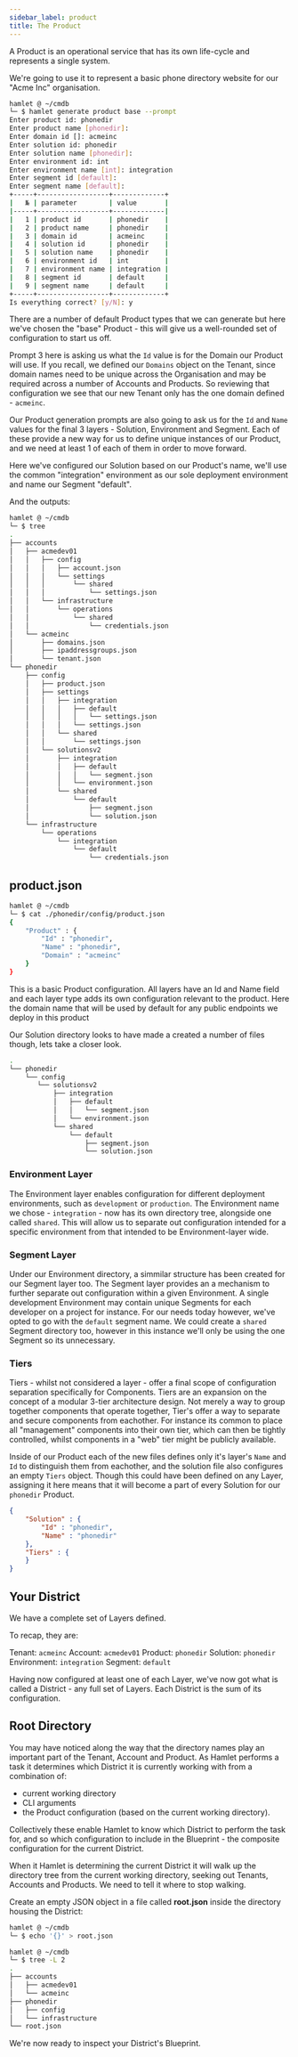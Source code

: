 ```yaml
---
sidebar_label: product
title: The Product
---
```


A Product is an operational service that has its own life-cycle and represents a single system. 

We're going to use it to represent a basic phone directory website for our "Acme Inc" organisation.

```bash
hamlet @ ~/cmdb
└─ $ hamlet generate product base --prompt
Enter product id: phonedir
Enter product name [phonedir]:
Enter domain id []: acmeinc
Enter solution id: phonedir
Enter solution name [phonedir]:
Enter environment id: int
Enter environment name [int]: integration
Enter segment id [default]:
Enter segment name [default]:
+-----+------------------+-------------+
|   № | parameter        | value       |
|-----+------------------+-------------|
|   1 | product id       | phonedir    |
|   2 | product name     | phonedir    |
|   3 | domain id        | acmeinc     |
|   4 | solution id      | phonedir    |
|   5 | solution name    | phonedir    |
|   6 | environment id   | int         |
|   7 | environment name | integration |
|   8 | segment id       | default     |
|   9 | segment name     | default     |
+-----+------------------+-------------+
Is everything correct? [y/N]: y
```

There are a number of default Product types that we can generate but here we've chosen the "base" Product - this will give us a well-rounded set of configuration to start us off.

Prompt 3 here is asking us what the `Id` value is for the Domain our Product will use. If you recall, we defined our `Domains` object on the Tenant, since domain names need to be unique across the Organisation and may be required across a number of Accounts and Products. So reviewing that configuration we see that our new Tenant only has the one domain defined - `acmeinc`.

Our Product generation prompts are also going to ask us for the `Id` and `Name` values for the final 3 layers - Solution, Environment and Segment. Each of these provide a new way for us to define unique instances of our Product, and we need at least 1 of each of them in order to move forward.

Here we've configured our Solution based on our Product's name, we'll use the common "integration" environment as our sole deployment environment and name our Segment "default".

And the outputs:

```bash
hamlet @ ~/cmdb
└─ $ tree
.
├── accounts
│   ├── acmedev01
│   │   ├── config
│   │   │   ├── account.json
│   │   │   └── settings
│   │   │       └── shared
│   │   │           └── settings.json
│   │   └── infrastructure
│   │       └── operations
│   │           └── shared
│   │               └── credentials.json
│   └── acmeinc
│       ├── domains.json
│       ├── ipaddressgroups.json
│       └── tenant.json
└── phonedir
    ├── config
    │   ├── product.json
    │   ├── settings
    │   │   ├── integration
    │   │   │   ├── default
    │   │   │   │   └── settings.json
    │   │   │   └── settings.json
    │   │   └── shared
    │   │       └── settings.json
    │   └── solutionsv2
    │       ├── integration
    │       │   ├── default
    │       │   │   └── segment.json
    │       │   └── environment.json
    │       └── shared
    │           └── default
    │               ├── segment.json
    │               └── solution.json
    └── infrastructure
        └── operations
            └── integration
                └── default
                    └── credentials.json
```

## product.json

```bash
hamlet @ ~/cmdb
└─ $ cat ./phonedir/config/product.json
{
    "Product" : {
        "Id" : "phonedir",
        "Name" : "phonedir",
        "Domain" : "acmeinc"
    }
}
```

This is a basic Product configuration. All layers have an Id and Name field and each layer type adds its own configuration relevant to the product. Here the domain name that will be used by default for any public endpoints we deploy in this product

Our Solution directory looks to have made a created a number of files though, lets take a closer look.

```bash
.
└── phonedir
    └── config
       └── solutionsv2
           ├── integration
           │   ├── default
           │   │   └── segment.json
           │   └── environment.json
           └── shared
               └── default
                   ├── segment.json
                   └── solution.json
```

### Environment Layer

The Environment layer enables configuration for different deployment environments, such as `development` or `production`. The Environment name we chose - `integration` - now has its own directory tree, alongside one called `shared`. This will allow us to separate out configuration intended for a specific environment from that intended to be Environment-layer wide.
### Segment Layer

Under our Environment directory, a simmilar structure has been created for our Segment layer too. The Segment layer provides an a mechanism to further separate out configuration within a given Environment. A single development Environment may contain unique Segments for each developer on a project for instance. For our needs today however, we've opted to go with the `default` segment name. We could create a `shared` Segment directory too, however in this instance we'll only be using the one Segment so its unnecessary.

### Tiers 

Tiers - whilst not considered a layer - offer a final scope of configuration separation specifically for Components. Tiers are an expansion on the concept of a modular 3-tier architecture design. Not merely a way to group together components that operate together, Tier's offer a way to separate and secure components from eachother. For instance its common to place all "management" components into their own tier, which can then be tightly controlled, whilst components in a "web" tier might be publicly available.

Inside of our Product each of the new files defines only it's layer's `Name` and `Id` to distinguish them from eachother, and the solution file also configures an empty `Tiers` object. Though this could have been defined on any Layer, assigning it here means that it will become a part of every Solution for our `phonedir` Product.

```json
{
    "Solution" : {
        "Id" : "phonedir",
        "Name" : "phonedir"
    },
    "Tiers" : {
    }
}
```
## Your District

We have a complete set of Layers defined. 

To recap, they are:

Tenant: `acmeinc`
Account: `acmedev01`
Product: `phonedir`
Solution: `phonedir`
Environment: `integration`
Segment: `default`

Having now configured at least one of each Layer, we've now got what is called a District - any full set of Layers. Each District is the sum of its configuration. 


## Root Directory

You may have noticed along the way that the directory names play an important part of the Tenant, Account and Product. As Hamlet performs a task it determines which District it is currently working with from a combination of:

- current working directory
- CLI arguments
- the Product configuration (based on the current working directory).

Collectively these enable Hamlet to know which District to perform the task for, and so which configuration to include in the Blueprint - the composite configuration for the current District.

When it Hamlet is determining the current District it will walk up the directory tree from the current working directory, seeking out Tenants, Accounts and Products. We need to tell it where to stop walking.

Create an empty JSON object in a file called **root.json** inside the directory housing the District:

```bash
hamlet @ ~/cmdb
└─ $ echo '{}' > root.json

hamlet @ ~/cmdb
└─ $ tree -L 2
.
├── accounts
│   ├── acmedev01
│   └── acmeinc
├── phonedir
│   ├── config
│   └── infrastructure
└── root.json
```

We're now ready to inspect your District's Blueprint.
